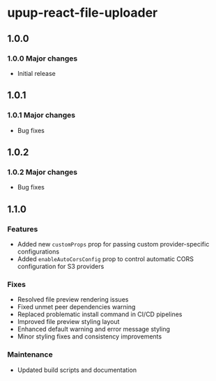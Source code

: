 # upup-react-file-uploader

## 1.0.0

### 1.0.0 Major changes

-   Initial release

## 1.0.1

### 1.0.1 Major changes

-   Bug fixes

## 1.0.2

### 1.0.2 Major changes

-   Bug fixes

## 1.1.0

### Features

-   Added new `customProps` prop for passing custom provider-specific configurations
-   Added `enableAutoCorsConfig` prop to control automatic CORS configuration for S3 providers

### Fixes

-   Resolved file preview rendering issues
-   Fixed unmet peer dependencies warning
-   Replaced problematic install command in CI/CD pipelines
-   Improved file preview styling layout
-   Enhanced default warning and error message styling
-   Minor styling fixes and consistency improvements

### Maintenance

-   Updated build scripts and documentation
